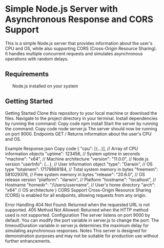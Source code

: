 <h1>Simple Node.js Server with Asynchronous Response and CORS Support</h1>
This is a simple Node.js server that provides information about the user's CPU and OS, while also supporting CORS (Cross-Origin Resource Sharing). It handles multiple concurrent requests and simulates asynchronous operations with random delays.
<h2>Requirements</h2>
<ul>Node.js installed on your system</ul>
<h2>Getting Started</h2>
Getting Started
Clone this repository to your local machine or download the files.
Navigate to the project directory in your terminal.
Install dependencies by running the command:
Copy code
npm install
Start the server by running the command:
Copy code
node server.js
The server should now be running on port 9000.
Endpoints
GET /
Returns information about the user's CPU and OS.

Example Response
json
Copy code
{
  "cpu": [{...}],  // Array of CPU information objects
  "uptime": 123456,  // System uptime in seconds
  "machine": "x64",  // Machine architecture
  "version": "11.0.0",  // Node.js version
  "userInfo": {...},  // User information object
  "type": "Darwin",  // OS type
  "totalmem": 17179869184,  // Total system memory in bytes
  "freemem": 581029376,  // Free system memory in bytes
  "release": "20.6.0",  // OS release version
  "platform": "darwin",  // Platform
  "hostname": "localhost",  // Hostname
  "homedir": "/Users/username",  // User's home directory
  "arch": "x64"  // OS architecture
}
CORS Support
Cross-Origin Resource Sharing (CORS) is enabled for all endpoints, allowing requests from any origin.

Error Handling
404 Not Found: Returned when the requested URL is not supported.
405 Method Not Allowed: Returned when the HTTP method used is not supported.
Configuration
The server listens on port 9000 by default. You can modify the port variable in server.js to change the port.
The timeoutDuration variable in server.js determines the maximum delay for simulating asynchronous responses.
Notes
This server is designed for demonstration purposes and may not be suitable for production use without further enhancements.
